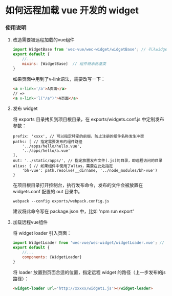 # 如何远程加载 vue 开发的 widget

### 使用说明

1. 改造需要被远程加载的vue组件

    ```javascript
    import WidgetBase from 'wec-vue/wec-widget/widgetBase'; // 引入widget基类
    export default {
        //... 
        mixins: [WidgetBase]  // 组件继承此基类
    }
    ```
    如果页面中用到了v-link语法，需要改写一下：
    ```html
    <a v-link='/a'>A页面</a>
    // =>
    <a v-link='l("/a")'>A页面</a>
    ```

1. 发布 widget

    将 exports 目录拷贝到项目根目录，在 exports/widgets.conf.js 中定制发布参数：
    ```
    prefix: 'xsxx', // 可以指定特定的前缀，防止注册的组件名称发生冲突
    paths: [ // 指定需要发布的组件路径
        '../apps/hello/hello.vue',
        '../apps/hello/a.vue'
    ],
    out: '../static/apps/', // 指定放置发布文件(.js)的目录，即远程访问的目录
    alias: { // 如果组件中使用了alias，需要在此处指定
        'bh-vue': path.resolve(__dirname, '../node_modules/bh-vue')
    }
    ```
    在项目根目录打开控制台，执行发布命令，发布的文件会被放置在 widgets.conf 配置的 out 目录中。
    ```
    webpack --config exports/webpack.config.js
    ```
    
    建议将此命令写在 package.json 中，比如 'npm run export'

1. 加载远程vue组件

    将 widget loader 引入页面：
    ```javascript
    import WidgetLoader from 'wec-vue/wec-widget/widgetLoader.vue'; // 引入loader类
    export default {
        //...
        components: {WidgetLoader}
    }
    ```
    将 loader 放置到页面合适的位置，指定远程 widget 的路径（上一步发布的js路径）：
    ```html
    <widget-loader url='http://xxxxx/widget1.js'></widget-loader>
    ```